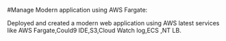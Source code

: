 #Manage Modern application using AWS Fargate:

Deployed and created a modern web application using AWS latest services like AWS Fargate,Could9 IDE,S3,Cloud Watch log,ECS ,NT LB.
